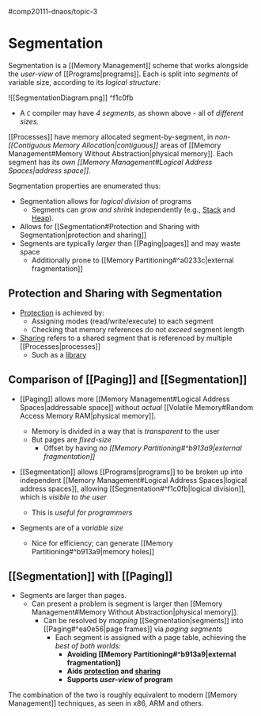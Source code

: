 #comp20111-dnaos/topic-3 
# Segmentation

Segmentation is a [[Memory Management]] scheme that works alongside the *user-view* of [[Programs|programs]]. Each is split into *segments* of variable size, according to its *logical structure:*

![[SegmentationDiagram.png]] ^f1c0fb
- A `C` compiler may have *4 segments*, as shown above - all of *different sizes.*

[[Processes]] have memory allocated segment-by-segment, in *non-[[Contiguous Memory Allocation|contiguous]]* areas of [[Memory Management#Memory Without Abstraction|physical memory]]. Each segment has its *own [[Memory Management#Logical Address Spaces|address space]]*. 

Segmentation properties are enumerated thus:

- Segmentation allows for *logical division* of programs
	- Segments can *grow and shrink* independently (e.g., [Stack](https://en.wikipedia.org/wiki/Stack_(abstract_data_type)) and [Heap](https://en.wikipedia.org/wiki/Heap_(data_structure))). 
- Allows for [[Segmentation#Protection and Sharing with Segmentation|protection and sharing]] 
- Segments are typically *larger* than [[Paging|pages]] and may waste space
	- Additionally prone to [[Memory Partitioning#^a0233c|external fragmentation]]

## Protection and Sharing with Segmentation

- [Protection](https://en.wikipedia.org/wiki/Memory_protection) is achieved by:
	- Assigning modes (read/write/execute) to each segment
	- Checking that memory references do not *exceed* segment length
- [Sharing](https://en.wikipedia.org/wiki/Shared_memory) refers to a shared segment that is referenced by multiple [[Processes|processes]]
	- Such as a [library]()

## Comparison of [[Paging]] and [[Segmentation]]

- [[Paging]] allows more [[Memory Management#Logical Address Spaces|addressable space]] without *actual* [[Volatile Memory#Random Access Memory RAM|physical memory]].
	- Memory is divided in a way that is *transparent* to the user
	- But pages are *fixed-size* 
		- Offset by having *no [[Memory Partitioning#^b913a9|external fragmentation]]* 

- [[Segmentation]] allows [[Programs|programs]] to be broken up into independent [[Memory Management#Logical Address Spaces|logical address spaces]], allowing [[Segmentation#^f1c0fb|logical division]], which is *visible to the user*
	- This is *useful for programmers*
- Segments are of a *variable size*
	- Nice for efficiency; can generate [[Memory Partitioning#^b913a9|memory holes]]

## [[Segmentation]] with [[Paging]]

- Segments are larger than pages.
	- Can present a problem is segment is larger than [[Memory Management#Memory Without Abstraction|physical memory]].
		- Can be resolved by *mapping* [[Segmentation|segments]] into [[Paging#^ea0e56|page frames]] via *paging segments*
			- Each segment is assigned with a page table, achieving the *best of both worlds:*
				- **Avoiding [[Memory Partitioning#^b913a9|external fragmentation]]**
				- **Aids  [protection](https://en.wikipedia.org/wiki/Memory_protection) and [sharing](https://en.wikipedia.org/wiki/Shared_memory)** 
				- **Supports *user-view* of program**

The combination of the two is roughly equivalent to modern [[Memory Management]] techniques, as seen in x86, ARM and others.